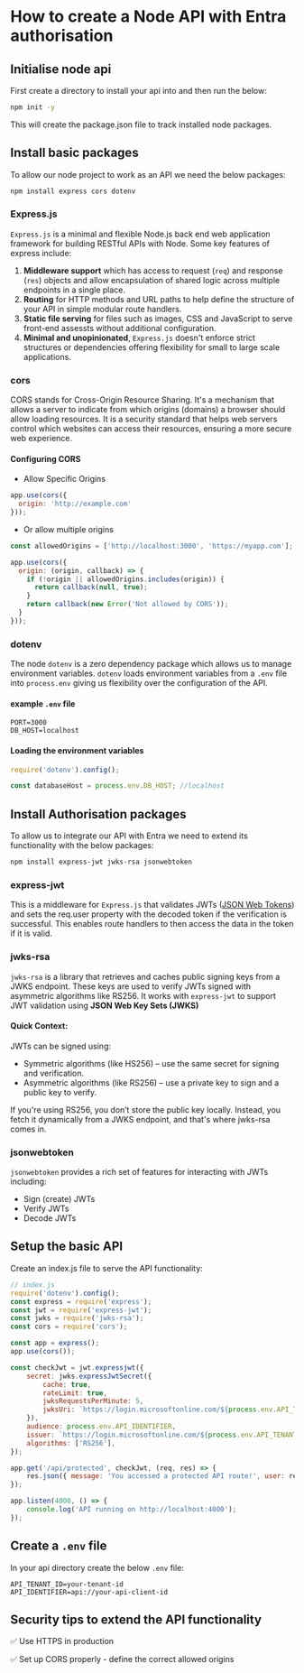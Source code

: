# How to create a Node API with Entra authorisation
 
## Initialise node api
First create a directory to install your api into and then run the below:
```bash
npm init -y
```
This will create the package.json file to track installed node packages.

## Install basic packages
To allow our node project to work as an API we need the below packages:
```bash
npm install express cors dotenv
```

### Express.js
`Express.js` is a minimal and flexible Node.js back end web application framework for building RESTful APIs with Node. Some key features of express include:
1. **Middleware support** which has access to request (`req`) and response (`res`) objects and allow encapsulation of shared logic across multiple endpoints in a single place.
2. **Routing** for HTTP methods and URL paths to help define the structure of your API in simple modular route handlers.
3. **Static file serving** for files such as images, CSS and JavaScript to serve front-end assessts without additional configuration.
4. **Minimal and unopinionated**, `Express.js` doesn't enforce strict structures or dependencies offering flexibility for small to large scale applications.

### cors
CORS stands for Cross-Origin Resource Sharing. It's a mechanism that allows a server to indicate from which origins (domains) a browser should allow loading resources. It is a security standard that helps web servers control which websites can access their resources, ensuring a more secure web experience.

#### Configuring CORS
- Allow Specific Origins
```javascript
app.use(cors({
  origin: 'http://example.com'
}));
```
- Or allow multiple origins
```javascript
const allowedOrigins = ['http://localhost:3000', 'https://myapp.com'];

app.use(cors({
  origin: (origin, callback) => {
    if (!origin || allowedOrigins.includes(origin)) {
      return callback(null, true);
    }
    return callback(new Error('Not allowed by CORS'));
  }
}));
```

### dotenv
The node `dotenv` is a zero dependency package which allows us to manage environment variables. `dotenv` loads environment variables from a `.env` file into `process.env` giving us flexibility over the configuration of the API.

#### example `.env` file
```dotenv
PORT=3000
DB_HOST=localhost
```

#### Loading the environment variables
```javascript
require('dotenv').config();

const databaseHost = process.env.DB_HOST; //localhost
```

## Install Authorisation packages
To allow us to integrate our API with Entra we need to extend its functionality with the below packages:
```bash
npm install express-jwt jwks-rsa jsonwebtoken
```

### express-jwt
This is a middleware for `Express.js` that validates JWTs ([JSON Web Tokens](https://jwt.io/introduction)) and sets the req.user property with the decoded token if the verification is successful. This enables route handlers to then access the data in the token if it is valid.

### jwks-rsa
`jwks-rsa` is a library that retrieves and caches public signing keys from a JWKS endpoint. These keys are used to verify JWTs signed with asymmetric algorithms like RS256. It works with `express-jwt` to support JWT validation using **JSON Web Key Sets (JWKS)**

#### Quick Context:
JWTs can be signed using:
- Symmetric algorithms (like HS256) – use the same secret for signing and verification.
- Asymmetric algorithms (like RS256) – use a private key to sign and a public key to verify.

If you're using RS256, you don’t store the public key locally. Instead, you fetch it dynamically from a JWKS endpoint, and that's where jwks-rsa comes in.

### jsonwebtoken
`jsonwebtoken` provides a rich set of features for interacting with JWTs including:
- Sign (create) JWTs
- Verify JWTs
- Decode JWTs

## Setup the basic API
Create an index.js file to serve the API functionality:
```javascript
// index.js
require('dotenv').config();
const express = require('express');
const jwt = require('express-jwt');
const jwks = require('jwks-rsa');
const cors = require('cors');

const app = express();
app.use(cors());

const checkJwt = jwt.expressjwt({
    secret: jwks.expressJwtSecret({
        cache: true,
        rateLimit: true,
        jwksRequestsPerMinute: 5,
        jwksUri: `https://login.microsoftonline.com/${process.env.API_TENANT_ID}/discovery/v2.0/keys`,
    }),
    audience: process.env.API_IDENTIFIER,
    issuer: `https://login.microsoftonline.com/${process.env.API_TENANT_ID}/v2.0`,
    algorithms: ['RS256'],
});

app.get('/api/protected', checkJwt, (req, res) => {
    res.json({ message: 'You accessed a protected API route!', user: req.auth });
});

app.listen(4000, () => {
    console.log('API running on http://localhost:4000');
});
```

## Create a `.env` file
In your api directory create the below `.env` file:
```dotenv
API_TENANT_ID=your-tenant-id
API_IDENTIFIER=api://your-api-client-id
```

## Security tips to extend the API functionality
✅ Use HTTPS in production

✅ Set up CORS properly - define the correct allowed origins
